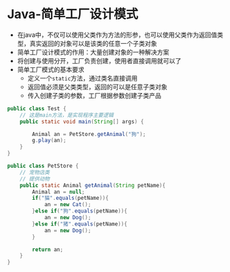 # Java-简单工厂设计模式

- 在java中，不仅可以使用父类作为方法的形参，也可以使用父类作为返回值类型，真实返回的对象可以是该类的任意一个子类对象
- 简单工厂设计模式的作用：大量创建对象的一种解决方案
- 将创建与使用分开，工厂负责创建，使用者直接调用就可以了
- 简单工厂模式的基本要求
  - 定义一个`static`方法，通过类名直接调用
  - 返回值必须是父类类型，返回的可以是任意子类对象
  - 传入创建子类的参数，工厂根据参数创建子类产品

```java
public class Test {
    // 这是main方法，是实现程序主要逻辑
    public static void main(String[] args) {

        Animal an = PetStore.getAnimal("狗");
        g.play(an);
    }
}
```

```java
public class PetStore {
    // 宠物店类
    // 提供动物
    public static Animal getAnimal(String petName){
        Animal an = null;
        if("猫".equals(petName)){
            an = new Cat();
        }else if("狗".equals(petName)){
            an = new Dog();
        }else if("猪".equals(petName)){
            an = new Dog();
        }

        return an;
    }
}
```

